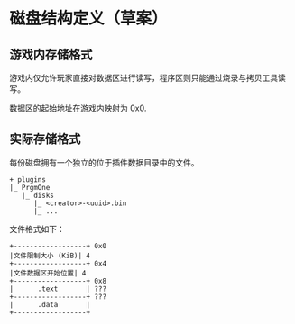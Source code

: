 # 磁盘结构定义（草案）

## 游戏内存储格式

游戏内仅允许玩家直接对数据区进行读写，程序区则只能通过烧录与拷贝工具读写。

数据区的起始地址在游戏内映射为 0x0.

## 实际存储格式

每份磁盘拥有一个独立的位于插件数据目录中的文件。

```
+ plugins
|_ PrgmOne
   |_ disks
      |_ <creator>-<uuid>.bin
	  |_ ...
```

文件格式如下：

```
+------------------+ 0x0
|文件限制大小 (KiB)| 4
+------------------+ 0x4
|文件数据区开始位置| 4
+------------------+ 0x8
|      .text       | ???
+------------------+ ???
|      .data       |
+------------------+ 
```

